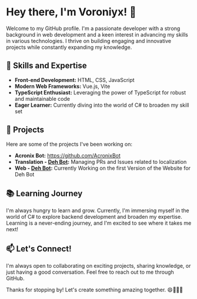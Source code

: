 # Hey there, I'm Voroniyx! 👋

Welcome to my GitHub profile. I'm a passionate developer with a strong background in web development and a keen interest in advancing my skills in various technologies. I thrive on building engaging and innovative projects while constantly expanding my knowledge.

## 🚀 Skills and Expertise

- **Front-end Development:** HTML, CSS, JavaScript
- **Modern Web Frameworks:** Vue.js, Vite
- **TypeScript Enthusiast:** Leveraging the power of TypeScript for robust and maintainable code
- **Eager Learner:** Currently diving into the world of C# to broaden my skill set

## 💼 Projects

Here are some of the projects I've been working on:

- **Acronix Bot:** https://github.com/AcronixBot
- **Translation - [Deh Bot](https://github.com/discordexperimenthub/deh-bot):** Managing PRs and Issues related to localization
- **Web - [Deh Bot](https://github.com/discordexperimenthub/deh-bot):** Currently Working on the first Version of the Website for Deh Bot
  
## 📚 Learning Journey

I'm always hungry to learn and grow. Currently, I'm immersing myself in the world of C# to explore backend development and broaden my expertise. Learning is a never-ending journey, and I'm excited to see where it takes me next!

## 📫 Let's Connect!

I'm always open to collaborating on exciting projects, sharing knowledge, or just having a good conversation. Feel free to reach out to me through GitHub.

Thanks for stopping by! Let's create something amazing together. 😄👨‍💻🌟
